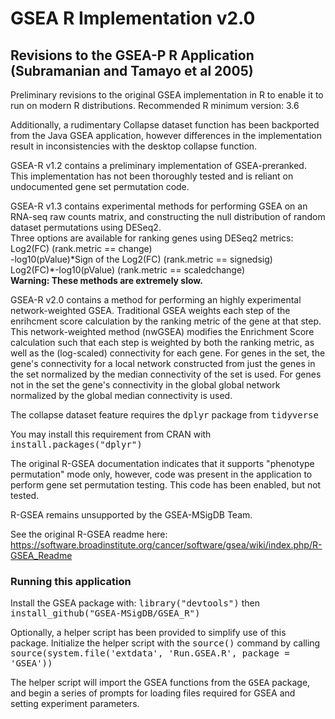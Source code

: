 # GSEA R Implementation v2.0
## Revisions to the GSEA-P R Application (Subramanian and Tamayo et al 2005)

Preliminary revisions to the original GSEA implementation in R to enable it to run on modern R distributions.
Recommended R minimum version: 3.6

Additionally, a rudimentary Collapse dataset function has been backported from the Java GSEA application, however differences in the implementation result in inconsistencies with the desktop collapse function.

GSEA-R v1.2 contains a preliminary implementation of GSEA-preranked. This implementation has not been thoroughly tested and is reliant on undocumented gene set permutation code.

GSEA-R v1.3 contains experimental methods for performing GSEA on an RNA-seq raw counts matrix, and constructing the null distribution of random dataset permutations using DESeq2. <br>
Three options are available for ranking genes using DESeq2 metrics: <br>
Log2(FC) (rank.metric == change)<br>
-log10(pValue)\*Sign of the Log2(FC) (rank.metric == signedsig)<br>
Log2(FC)\*-log10(pValue) (rank.metric == scaledchange)<br>
<b>Warning: These methods are extremely slow.</b>

GSEA-R v2.0 contains a method for performing an highly experimental network-weighted GSEA. Traditional GSEA weights each step of the enrihcment score calculation by the ranking metric of the gene at that step. This network-weighted method (nwGSEA) modifies the Enrichment Score calculation such that each step is weighted by both the ranking metric, as well as the (log-scaled) connectivity for each gene. For genes in the set, the gene's connectivity for a local network constructed from just the genes in the set normalized by the median connectivity of the set is used. For genes not in the set the gene's connectivity in the global global network normalized by the global median connectivity is used.  <br>

The collapse dataset feature requires the <tt>dplyr</tt> package from <tt>tidyverse</tt>

You may install this requirement from CRAN with <tt>install.packages("dplyr")</tt>

The original R-GSEA documentation indicates that it supports "phenotype permutation" mode only, however, code was present in the application to perform gene set permutation testing. This code has been enabled, but not tested.

R-GSEA remains unsupported by the GSEA-MSigDB Team.

See the original R-GSEA readme here: https://software.broadinstitute.org/cancer/software/gsea/wiki/index.php/R-GSEA_Readme

### Running this application
Install the GSEA package with: <tt>library("devtools")</tt> then <tt>install_github("GSEA-MSigDB/GSEA_R")</tt>

Optionally, a helper script has been provided to simplify use of this package. Initialize the helper script with the <tt>source()</tt> command by calling <tt>source(system.file('extdata', 'Run.GSEA.R', package = 'GSEA'))</tt>

The helper script will import the GSEA functions from the <tt>GSEA</tt> package, and begin a series of prompts for loading files required for GSEA and setting experiment parameters.

